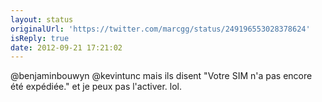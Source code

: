 ```yaml
---
layout: status
originalUrl: 'https://twitter.com/marcgg/status/249196553028378624'
isReply: true
date: 2012-09-21 17:21:02
---
```


@benjaminbouwyn @kevintunc mais ils disent "Votre SIM n'a pas encore été expédiée." et je peux pas l'activer. lol.
